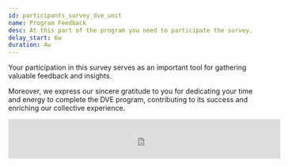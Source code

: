 ```yaml
---
id: participants_survey_dve_unit
name: Program Feedback
desc: At this part of the program you need to participate the survey.
delay_start: 6w
duration: 4w
---
```


Your participation in this survey serves as an important tool for gathering valuable feedback and insights. 

Moreover, we express our sincere gratitude to you for dedicating your time and energy to complete the DVE program, contributing to its success and enriching our collective experience.

<iframe src="https://docs.google.com/forms/d/e/1FAIpQLSdJgkM6nPdpL5tOE2DtYwBtbZHP6QBvG_9dNmsR0JZTiB4Uhw/viewform?embedded=true" width="550px" height="80vh" frameborder="0" marginheight="0" marginwidth="0">Loading…</iframe>
